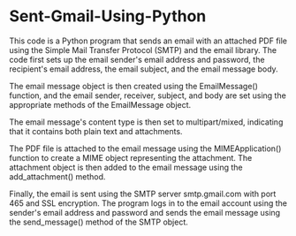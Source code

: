 # Sent-Gmail-Using-Python

This code is a Python program that sends an email with an attached PDF file using the Simple Mail Transfer Protocol (SMTP) and the email library. The code first sets up the email sender's email address and password, the recipient's email address, the email subject, and the email message body.

The email message object is then created using the EmailMessage() function, and the email sender, receiver, subject, and body are set using the appropriate methods of the EmailMessage object.

The email message's content type is then set to multipart/mixed, indicating that it contains both plain text and attachments.

The PDF file is attached to the email message using the MIMEApplication() function to create a MIME object representing the attachment. The attachment object is then added to the email message using the add_attachment() method.

Finally, the email is sent using the SMTP server smtp.gmail.com with port 465 and SSL encryption. The program logs in to the email account using the sender's email address and password and sends the email message using the send_message() method of the SMTP object.